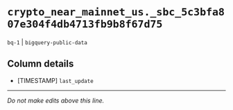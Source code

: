 # `crypto_near_mainnet_us._sbc_5c3bfa807e304f4db4713fb9b8f67d75`
`bq-1` | `bigquery-public-data`

## Column details
* [TIMESTAMP] `last_update`

-------------------------------------------------------------------------------
*Do not make edits above this line.*
